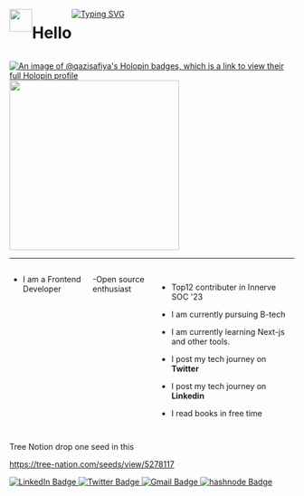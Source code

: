 
<div style="display:flex">

<img src="https://media.giphy.com/media/AOXNxxIJuBQdNTBblp/giphy.gif"  width="40" flex></img> <h1>Hello</h1>

  <a href="https://git.io/typing-svg"><img src="https://readme-typing-svg.demolab.com?font=Fira+Code&weight=6000&size=28&duration=5304&pause=1000&color36BCF7FF&background=FFD22800&center=true&vCenter=true&width=850&lines=Hello,+I'm+Safiya Siddiqui,+Welcome+to+My+Profile!+;I+am+a+Frontend+Developer+;Self+learner ;Open-source+contributer" alt="Typing SVG" /></a>
</div>




[![An image of @qazisafiya's Holopin badges, which is a link to view their full Holopin profile](https://holopin.me/qazisafiya)](https://holopin.io/@qazisafiya)
<img src="https://github.com/QaziSafiya/QaziSafiya/assets/143307549/e57d1c88-a139-451d-812c-bbdf402a6821"  width="300"></img>



---

<div style="display:flex">
  
- I am a Frontend Developer

-Open source enthusiast
- Top12 contributer in Innerve SOC '23
 
- I am currently pursuing B-tech

- I am currently learning Next-js and other  tools.

- I post my tech journey on **Twitter**
-  I post my tech journey on **Linkedin**

- I read books in free time



</div>


Tree Notion drop one seed in this

https://tree-nation.com/seeds/view/5278117



<div id="badges">
    <a href="https://www.linkedin.com/in/safiya-siddiqui-566009214/overlay/contact-info/">
    <img src="https://img.shields.io/badge/LinkedIn-blue?style=for-the-badge&logo=linkedin&logoColor=white" alt="LinkedIn Badge"/>
    </a>
    <a href="https://twitter.com/Safiya85395?t=IcmO6CIUFb-vjcIDL3P5IQ&s=09">
    <img src="https://img.shields.io/badge/Twitter-blue?style=for-the-badge&logo=Twitter&logoColor=white" alt="Twitter Badge"/>
    </a>
    <a href="https://mail.google.com/mail/u/0/?fs=1&tf=cm&to=siddiquisafiya69@gmail.com">
    <img src="https://img.shields.io/badge/Gmail-D14836?style=for-the-badge&logo=gmail&logoColor=white" alt="Gmail Badge"/>
    </a>
   <a href="https://hashnode.com/@Safiya">
    <img src="https://img.shields.io/badge/Hashnode-D14836?style=for-the-badge&logo=hashnode&logoColor=white" alt="hashnode Badge"/>
    </a>
</div>

